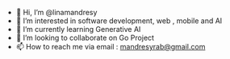 - 👋 Hi, I’m @linamandresy
- 👀 I’m interested in software development, web , mobile and AI
- 🌱 I’m currently learning Generative AI
- 💞️ I’m looking to collaborate on Go Project
- 📫 How to reach me via email : mandresyrab@gmail.com

<!---
linamandresy/linamandresy is a ✨ special ✨ repository because its `README.md` (this file) appears on your GitHub profile.
You can click the Preview link to take a look at your changes.
--->
